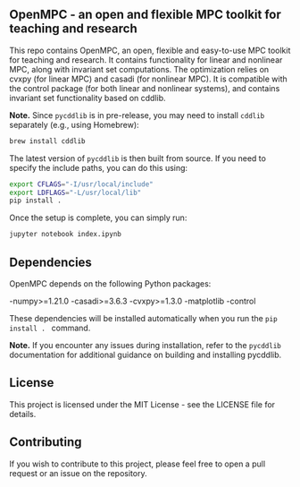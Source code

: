 ## OpenMPC - an open and flexible MPC toolkit for teaching and research

This repo contains OpenMPC, an open, flexible and easy-to-use MPC toolkit for teaching and research. It contains functionality for linear and nonlinear MPC, along with invariant set computations. The optimization relies on cvxpy (for linear MPC) and casadi (for nonlinear MPC). It is compatible with the control package (for both linear and nonlinear systems), and contains invariant set functionality based on cddlib.

**Note.** Since `pycddlib` is in pre-release, you may need to install `cddlib` separately (e.g., using Homebrew):

```bash
brew install cddlib
```


The latest version of `pycddlib` is then built from source. If you need to specify the include paths, you can do this using:

```bash
export CFLAGS="-I/usr/local/include"
export LDFLAGS="-L/usr/local/lib"
pip install .
```

Once the setup is complete, you can simply run:

```bash
jupyter notebook index.ipynb
```

## Dependencies

OpenMPC depends on the following Python packages:

-numpy>=1.21.0
-casadi>=3.6.3
-cvxpy>=1.3.0
-matplotlib
-control


These dependencies will be installed automatically when you run the `pip install . ` command.

**Note.** If you encounter any issues during installation, refer to the `pycddlib` documentation for additional guidance on building and installing pycddlib.

## License

This project is licensed under the MIT License - see the LICENSE file for details.

## Contributing

If you wish to contribute to this project, please feel free to open a pull request or an issue on the repository.

